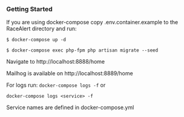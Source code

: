 ### Getting Started

If you are using docker-compose copy .env.container.example to the RaceAlert directory
and run:

```$ docker-compose up -d```

```$ docker-compose exec php-fpm php artisan migrate --seed```

Navigate to http://localhost:8888/home

Mailhog is available on http://localhost:8889/home

For logs run:
```docker-compose logs -f``` or

```docker-compose logs <service> -f```

Service names are defined in docker-compose.yml
